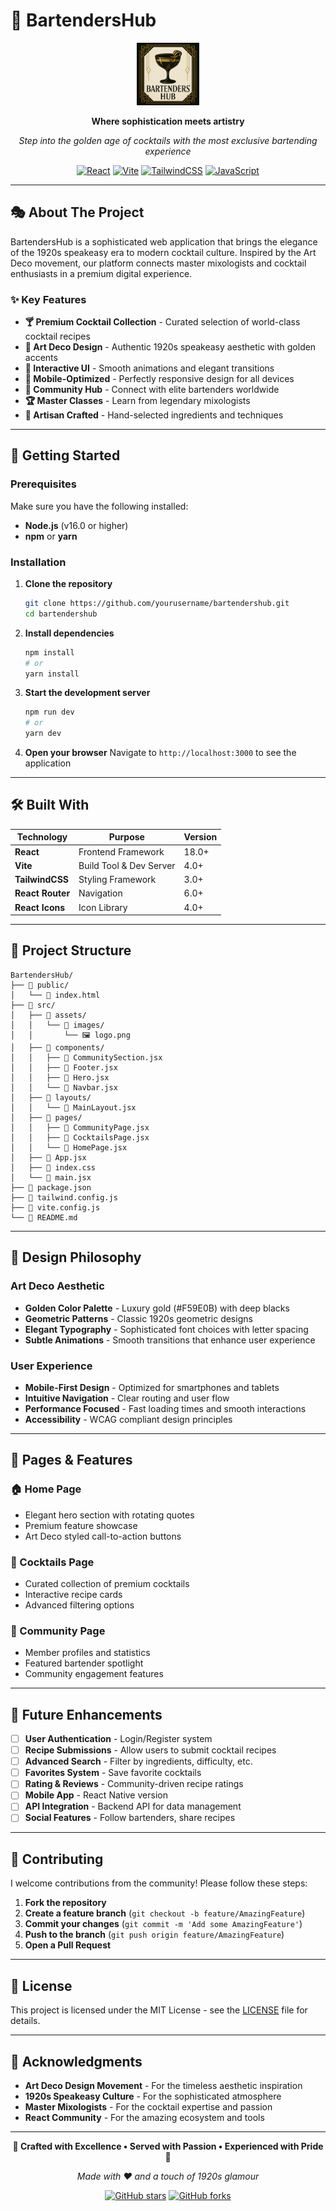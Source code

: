 # 🥃 BartendersHub

<div align="center">
  <img src="src/assets/images/logo.png" alt="BartendersHub Logo" width="100" height="100">

**Where sophistication meets artistry**

_Step into the golden age of cocktails with the most exclusive bartending
experience_

[![React](https://img.shields.io/badge/React-18.0+-61DAFB?style=for-the-badge&logo=react&logoColor=white)](https://reactjs.org/)
[![Vite](https://img.shields.io/badge/Vite-4.0+-646CFF?style=for-the-badge&logo=vite&logoColor=white)](https://vitejs.dev/)
[![TailwindCSS](https://img.shields.io/badge/Tailwind_CSS-3.0+-38B2AC?style=for-the-badge&logo=tailwind-css&logoColor=white)](https://tailwindcss.com/)
[![JavaScript](https://img.shields.io/badge/JavaScript-ES6+-F7DF1E?style=for-the-badge&logo=javascript&logoColor=black)](https://developer.mozilla.org/en-US/docs/Web/JavaScript)

</div>

---

## 🎭 About The Project

BartendersHub is a sophisticated web application that brings the elegance of the
1920s speakeasy era to modern cocktail culture. Inspired by the Art Deco
movement, our platform connects master mixologists and cocktail enthusiasts in a
premium digital experience.

### ✨ Key Features

-   **🍸 Premium Cocktail Collection** - Curated selection of world-class
    cocktail recipes
-   **👑 Art Deco Design** - Authentic 1920s speakeasy aesthetic with golden
    accents
-   **🎨 Interactive UI** - Smooth animations and elegant transitions
-   **📱 Mobile-Optimized** - Perfectly responsive design for all devices
-   **🌟 Community Hub** - Connect with elite bartenders worldwide
-   **🏆 Master Classes** - Learn from legendary mixologists
-   **💎 Artisan Crafted** - Hand-selected ingredients and techniques

---

## 🚀 Getting Started

### Prerequisites

Make sure you have the following installed:

-   **Node.js** (v16.0 or higher)
-   **npm** or **yarn**

### Installation

1. **Clone the repository**

    ```bash
    git clone https://github.com/yourusername/bartendershub.git
    cd bartendershub
    ```

2. **Install dependencies**

    ```bash
    npm install
    # or
    yarn install
    ```

3. **Start the development server**

    ```bash
    npm run dev
    # or
    yarn dev
    ```

4. **Open your browser** Navigate to `http://localhost:3000` to see the
   application

---

## 🛠️ Built With

| Technology       | Purpose                 | Version |
| ---------------- | ----------------------- | ------- |
| **React**        | Frontend Framework      | 18.0+   |
| **Vite**         | Build Tool & Dev Server | 4.0+    |
| **TailwindCSS**  | Styling Framework       | 3.0+    |
| **React Router** | Navigation              | 6.0+    |
| **React Icons**  | Icon Library            | 4.0+    |

---

## 📁 Project Structure

```
BartendersHub/
├── 📁 public/
│   └── 📄 index.html
├── 📁 src/
│   ├── 📁 assets/
│   │   └── 📁 images/
│   │       └── 🖼️ logo.png
│   ├── 📁 components/
│   │   ├── 📄 CommunitySection.jsx
│   │   ├── 📄 Footer.jsx
│   │   ├── 📄 Hero.jsx
│   │   └── 📄 Navbar.jsx
│   ├── 📁 layouts/
│   │   └── 📄 MainLayout.jsx
│   ├── 📁 pages/
│   │   ├── 📄 CommunityPage.jsx
│   │   ├── 📄 CocktailsPage.jsx
│   │   └── 📄 HomePage.jsx
│   ├── 📄 App.jsx
│   ├── 📄 index.css
│   └── 📄 main.jsx
├── 📄 package.json
├── 📄 tailwind.config.js
├── 📄 vite.config.js
└── 📄 README.md
```

---

## 🎨 Design Philosophy

### Art Deco Aesthetic

-   **Golden Color Palette** - Luxury gold (#F59E0B) with deep blacks
-   **Geometric Patterns** - Classic 1920s geometric designs
-   **Elegant Typography** - Sophisticated font choices with letter spacing
-   **Subtle Animations** - Smooth transitions that enhance user experience

### User Experience

-   **Mobile-First Design** - Optimized for smartphones and tablets
-   **Intuitive Navigation** - Clear routing and user flow
-   **Performance Focused** - Fast loading times and smooth interactions
-   **Accessibility** - WCAG compliant design principles

---

## 🌟 Pages & Features

### 🏠 Home Page

-   Elegant hero section with rotating quotes
-   Premium feature showcase
-   Art Deco styled call-to-action buttons

### 🍹 Cocktails Page

-   Curated collection of premium cocktails
-   Interactive recipe cards
-   Advanced filtering options

### 👥 Community Page

-   Member profiles and statistics
-   Featured bartender spotlight
-   Community engagement features

---

## 🎯 Future Enhancements

-   [ ] **User Authentication** - Login/Register system
-   [ ] **Recipe Submissions** - Allow users to submit cocktail recipes
-   [ ] **Advanced Search** - Filter by ingredients, difficulty, etc.
-   [ ] **Favorites System** - Save favorite cocktails
-   [ ] **Rating & Reviews** - Community-driven recipe ratings
-   [ ] **Mobile App** - React Native version
-   [ ] **API Integration** - Backend API for data management
-   [ ] **Social Features** - Follow bartenders, share recipes

---

## 🤝 Contributing

I welcome contributions from the community! Please follow these steps:

1. **Fork the repository**
2. **Create a feature branch** (`git checkout -b feature/AmazingFeature`)
3. **Commit your changes** (`git commit -m 'Add some AmazingFeature'`)
4. **Push to the branch** (`git push origin feature/AmazingFeature`)
5. **Open a Pull Request**

---

## 📄 License

This project is licensed under the MIT License - see the [LICENSE](LICENSE) file
for details.

---

## 🙏 Acknowledgments

-   **Art Deco Design Movement** - For the timeless aesthetic inspiration
-   **1920s Speakeasy Culture** - For the sophisticated atmosphere
-   **Master Mixologists** - For the cocktail expertise and passion
-   **React Community** - For the amazing ecosystem and tools

---

<div align="center">

**🥃 Crafted with Excellence • Served with Passion • Experienced with Pride 🥃**

_Made with ❤️ and a touch of 1920s glamour_

[![GitHub stars](https://img.shields.io/github/stars/yourusername/bartendershub?style=social)](https://github.com/yourusername/bartendershub/stargazers)
[![GitHub forks](https://img.shields.io/github/forks/yourusername/bartendershub?style=social)](https://github.com/yourusername/bartendershub/network/members)

</div>
